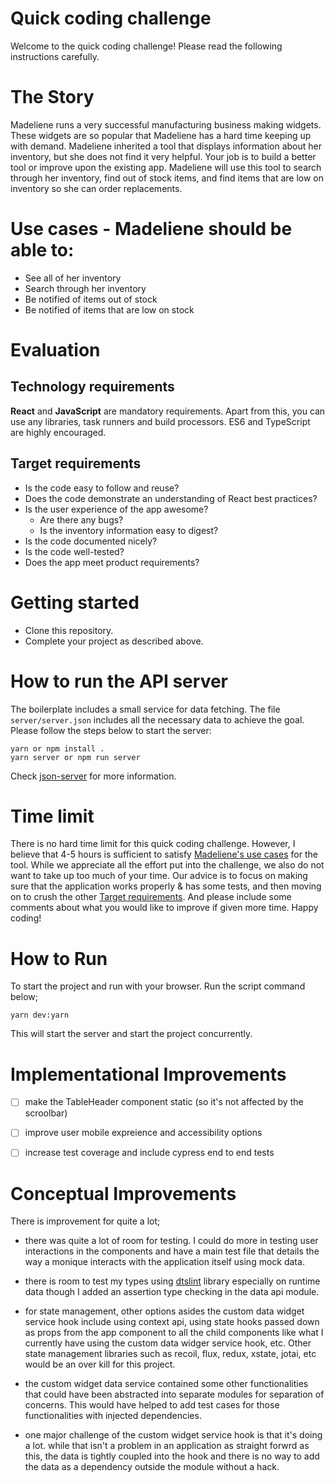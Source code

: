 # Quick coding challenge

Welcome to the quick coding challenge! Please read the following instructions carefully.

# The Story

Madeliene runs a very successful manufacturing business making widgets. These
widgets are so popular that Madeliene has a hard time keeping up with demand.
Madeliene inherited a tool that displays information about her inventory, but she
does not find it very helpful. Your job is to build a better tool or improve
upon the existing app. Madeliene will use this tool to search through her
inventory, find out of stock items, and find items that are low on inventory so
she can order replacements.

# Use cases - Madeliene should be able to:

- See all of her inventory
- Search through her inventory
- Be notified of items out of stock
- Be notified of items that are low on stock

# Evaluation

## Technology requirements

**React** and **JavaScript** are mandatory requirements. Apart from this, you
can use any libraries, task runners and build processors. ES6 and TypeScript are
highly encouraged.

## Target requirements

- Is the code easy to follow and reuse?
- Does the code demonstrate an understanding of React best practices?
- Is the user experience of the app awesome?
  - Are there any bugs?
  - Is the inventory information easy to digest?
- Is the code documented nicely?
- Is the code well-tested?
- Does the app meet product requirements?

# Getting started

- Clone this repository.
- Complete your project as described above.

# How to run the API server

The boilerplate includes a small service for data fetching. The file
`server/server.json` includes all the necessary data to achieve the goal. Please
follow the steps below to start the server:

```
yarn or npm install .
yarn server or npm run server
```

Check [json-server](https://github.com/typicode/json-server) for more information.

# Time limit

There is no hard time limit for this quick coding challenge. However, I believe that
4-5 hours is sufficient to satisfy
[Madeliene's use cases](#use-cases-monique-should-be-able-to) for the tool. While
we appreciate all the effort put into the challenge, we also do not want to take
up too much of your time. Our advice is to focus on making sure that the
application works properly & has some tests, and then moving on to crush the other
[Target requirements](#grading-requirements). And please include some comments
about what you would like to improve if given more time. Happy coding!

# How to Run

To start the project and run with your browser. Run the script command below;

```
yarn dev:yarn
```

This will start the server and start the project concurrently.

# Implementational Improvements

- &#9744; make the TableHeader component static (so it's not affected by the scroolbar)

- &#9744; improve user mobile expreience and accessibility options

- &#9744; increase test coverage and include cypress end to end tests

# Conceptual Improvements

There is improvement for quite a lot;

- there was quite a lot of room for testing. I could do more in testing user interactions in the components and have a main test file that details the way a monique interacts with the application itself using mock data.

- there is room to test my types using [dtslint](https://www.npmjs.com/package/dtslint) library especially on runtime data though I added an assertion type checking in the data api module.

- for state management, other options asides the custom data widget service hook include using context api, using state hooks passed down as props from the app component to all the child components like what I currently have using the custom data widger service hook, etc. Other state management libraries such as recoil, flux, redux, xstate, jotai, etc would be an over kill for this project.

- the custom widget data service contained some other functionalities that could have been abstracted into separate modules for separation of concerns. This would have helped to add test cases for those functionalities with injected dependencies.

- one major challenge of the custom widget service hook is that it's doing a lot. while that isn't a problem in an application as straight forwrd as this, the data is tightly coupled into the hook and there is no way to add the data as a dependency outside the module without a hack.
